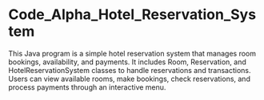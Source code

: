 # Code_Alpha_Hotel_Reservation_System
This Java program is a simple hotel reservation system that manages room bookings, availability, and payments. It includes Room, Reservation, and HotelReservationSystem classes to handle reservations and transactions. Users can view available rooms, make bookings, check reservations, and process payments through an interactive menu.
